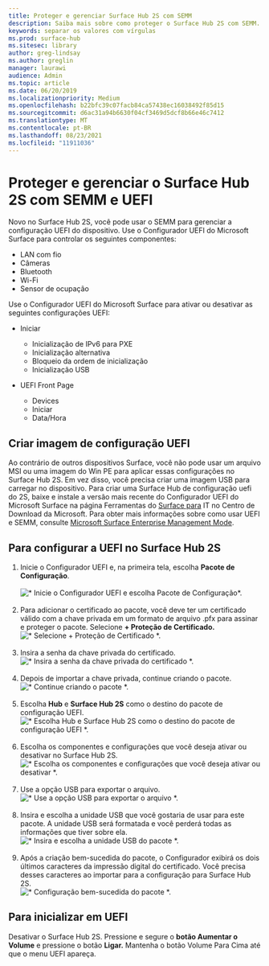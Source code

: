 ```yaml
---
title: Proteger e gerenciar Surface Hub 2S com SEMM
description: Saiba mais sobre como proteger o Surface Hub 2S com SEMM.
keywords: separar os valores com vírgulas
ms.prod: surface-hub
ms.sitesec: library
author: greg-lindsay
ms.author: greglin
manager: laurawi
audience: Admin
ms.topic: article
ms.date: 06/20/2019
ms.localizationpriority: Medium
ms.openlocfilehash: b22bfc39c07facb84ca57438ec16038492f85d15
ms.sourcegitcommit: d6ac31a94b6630f04cf3469d5dcf8b66e46c7412
ms.translationtype: MT
ms.contentlocale: pt-BR
ms.lasthandoff: 08/23/2021
ms.locfileid: "11911036"
---
```

# <a name="secure-and-manage-surface-hub-2s-with-semm-and-uefi"></a>Proteger e gerenciar o Surface Hub 2S com SEMM e UEFI

Novo no Surface Hub 2S, você pode usar o SEMM para gerenciar a configuração UEFI do dispositivo.
Use o Configurador UEFI do Microsoft Surface para controlar os seguintes componentes:

- LAN com fio
- Câmeras
- Bluetooth
- Wi-Fi
- Sensor de ocupação

Use o Configurador UEFI do Microsoft Surface para ativar ou desativar as seguintes configurações UEFI:

- Iniciar

    - Inicialização de IPv6 para PXE
    - Inicialização alternativa
    - Bloqueio da ordem de inicialização
    - Inicialização USB
- UEFI Front Page

    - Devices
    - Iniciar
    - Data/Hora

## <a name="create-uefi-configuration-image"></a>Criar imagem de configuração UEFI

Ao contrário de outros dispositivos Surface, você não pode usar um arquivo MSI ou uma imagem do Win PE para aplicar essas configurações no Surface Hub 2S. Em vez disso, você precisa criar uma imagem USB para carregar no dispositivo. Para criar uma Surface Hub de configuração uefi do 2S, baixe e instale a versão mais recente do Configurador UEFI do Microsoft Surface na página Ferramentas do [Surface para](https://www.microsoft.com/download/details.aspx?id=46703) IT no Centro de Download da Microsoft. Para obter mais informações sobre como usar UEFI e SEMM, consulte [Microsoft Surface Enterprise Management Mode](https://docs.microsoft.com/surface/surface-enterprise-management-mode).

## <a name="to-configure-uefi-on-surface-hub-2s"></a>Para configurar a UEFI no Surface Hub 2S

1. Inicie o Configurador UEFI e, na primeira tela, escolha **Pacote de Configuração**.<br><br>
![* Inicie o Configurador UEFI e escolha Pacote de Configuração*.](images/sh2-uefi1.png) <br> <br>
2. Para adicionar o certificado ao pacote, você deve ter um certificado válido com a chave privada em um formato de arquivo .pfx para assinar e proteger o pacote. Selecione **+ Proteção de Certificado.** <br>
![* Selecione + Proteção de Certificado *.](images/sh2-uefi2.png) <br><br>
3. Insira a senha da chave privada do certificado.<br>
![* Insira a senha da chave privada do certificado *.](images/sh2-uefi3.png) <br><br>
4. Depois de importar a chave privada, continue criando o pacote.<br>
![* Continue criando o pacote *.](images/sh2-uefi4.png) <br><br>
5. Escolha **Hub** e **Surface Hub 2S** como o destino do pacote de configuração UEFI.<br>
![* Escolha Hub e Surface Hub 2S como o destino do pacote de configuração UEFI *.](images/sh2-uefi5.png) <br><br>
6. Escolha os componentes e configurações que você deseja ativar ou desativar no Surface Hub 2S.<br>
![* Escolha os componentes e configurações que você deseja ativar ou desativar *.](images/sh2-uefi6.png) <br><br>
7. Use a opção USB para exportar o arquivo.<br>
![* Use a opção USB para exportar o arquivo *.](images/sh2-uefi8.png) <br><br>
8. Insira e escolha a unidade USB que você gostaria de usar para este pacote. A unidade USB será formatada e você perderá todas as informações que tiver sobre ela.<br>
![* Insira e escolha a unidade USB do pacote *.](images/sh2-uefi9.png) <br><br>
9. Após a criação bem-sucedida do pacote, o Configurador exibirá os dois últimos caracteres da impressão digital do certificado. Você precisa desses caracteres ao importar para a configuração para Surface Hub 2S.<br>
![* Configuração bem-sucedida do pacote *.](images/sh2-uefi10.png) <br>

## <a name="to-boot-into-uefi"></a>Para inicializar em UEFI

Desativar o Surface Hub 2S. Pressione e segure o **botão Aumentar o Volume** e pressione o botão **Ligar.** Mantenha o botão Volume Para Cima até que o menu UEFI apareça.

